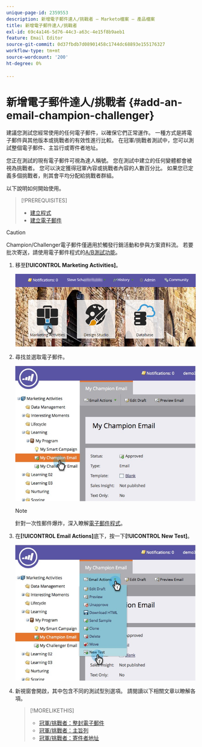 ```yaml
---
unique-page-id: 2359553
description: 新增電子郵件達人/挑戰者 — Marketo檔案 — 產品檔案
title: 新增電子郵件達人/挑戰者
exl-id: 69c4a146-5d76-44c3-a63c-4e15f8b9aeb1
feature: Email Editor
source-git-commit: 0d37fbdb7d08901458c1744dc68893e155176327
workflow-type: tm+mt
source-wordcount: '200'
ht-degree: 0%

---
```


# 新增電子郵件達人/挑戰者 {#add-an-email-champion-challenger}

建議您測試您經常使用的任何電子郵件，以確保它們正常運作。 一種方式是將電子郵件與其他版本或挑戰者的有效性進行比較。 在冠軍/挑戰者測試中，您可以測試整個電子郵件、主旨行或寄件者地址。

您正在測試的現有電子郵件可視為達人稱號。 您在測試中建立的任何變體都會被視為挑戰者。 您可以決定獲得冠軍內容或挑戰者內容的人數百分比。 如果您已定義多個挑戰者，則其會平均分配給挑戰者群組。

以下說明如何開始使用。

>[!PREREQUISITES]
>
>* [建立程式](/help/marketo/product-docs/core-marketo-concepts/programs/creating-programs/create-a-program.md)
>* [建立電子郵件](/help/marketo/product-docs/email-marketing/general/creating-an-email/create-an-email.md)

>[!CAUTION]
>
>Champion/Challenger電子郵件僅適用於觸發行銷活動和參與方案資料流。 若要批次寄送，請使用電子郵件程式的[A/B測試功能](/help/marketo/product-docs/email-marketing/email-programs/email-program-actions/email-test-a-b-test/add-an-a-b-test.md)。

1. 移至&#x200B;**[!UICONTROL Marketing Activities]**。

   ![](assets/login-marketing-activities.png)

1. 尋找並選取電子郵件。

   ![](assets/champion1.jpg)

   >[!NOTE]
   >
   >針對一次性郵件爆炸，深入瞭解[電子郵件程式](/help/marketo/product-docs/email-marketing/email-programs/creating-an-email-program/create-an-email-program.md)。

1. 在&#x200B;**[!UICONTROL Email Actions]**&#x200B;底下，按一下&#x200B;**[!UICONTROL New Test]**。

   ![](assets/chmapion2.jpg)

1. 新視窗會開啟，其中包含不同的測試型別選項。 請閱讀以下相關文章以瞭解各項。

   >[!MORELIKETHIS]
   >
   >* [冠軍/挑戰者：整封電子郵件](/help/marketo/product-docs/email-marketing/general/functions-in-the-editor/email-tests-champion-challenger/champion-challenger-whole-emails.md)
   >* [冠軍/挑戰者：主旨列](/help/marketo/product-docs/email-marketing/general/functions-in-the-editor/email-tests-champion-challenger/champion-challenger-subject-line.md)
   >* [冠軍/挑戰者：寄件者地址](/help/marketo/product-docs/email-marketing/general/functions-in-the-editor/email-tests-champion-challenger/champion-challenger-from-address.md)

